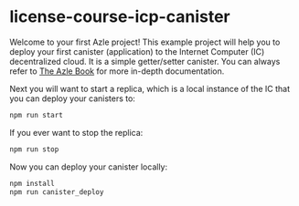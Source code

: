 # license-course-icp-canister

Welcome to your first Azle project! This example project will help you to deploy your first canister (application) to the Internet Computer (IC) decentralized cloud. It is a simple getter/setter canister. You can always refer to [The Azle Book](https://demergent-labs.github.io/azle/) for more in-depth documentation.


Next you will want to start a replica, which is a local instance of the IC that you can deploy your canisters to:

```bash
npm run start
```

If you ever want to stop the replica:

```bash
npm run stop
```

Now you can deploy your canister locally:

```bash
npm install
npm run canister_deploy
```